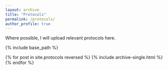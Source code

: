 ```yaml
---
layout: archive
title: "Protocols"
permalink: /protocols/
author_profile: true
---
```


Where possible, I will upload relevant protocols here.


{% include base_path %}

{% for post in site.protocols reversed %}
  {% include archive-single.html %}
{% endfor %}



